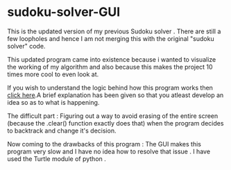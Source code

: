 # sudoku-solver-GUI

This is the updated version of my previous Sudoku solver . There are still a few loopholes and hence I am not merging this with the original "sudoku solver" code.

This updated program came into existence because i wanted to visualize the working of my algorithm and also because this makes the project 10 times more cool to even look at.

If you wish to understand the logic behind how this program works then [click here](https://github.com/Anurag-Chevendra/Sudoku-Solver).A brief explanation has been given so that you atleast develop an idea so as to what is happening.

The difficult part : Figuring out a way to avoid erasing of the entire screen (because the .clear() function exactly does that) when the program decides to backtrack and change it's decision.

Now coming to the drawbacks of this program : The GUI makes this program very slow and I have no idea how to resolve that issue . I have used the Turtle module of python .
